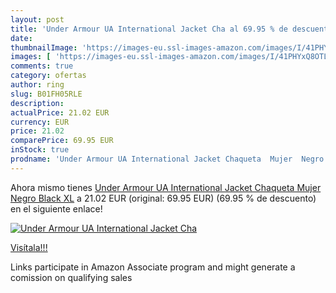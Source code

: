 ```yaml
---
layout: post
title: 'Under Armour UA International Jacket Cha al 69.95 % de descuento'
date: 
thumbnailImage: 'https://images-eu.ssl-images-amazon.com/images/I/41PHYxQ8OTL._SL200_.jpg'
images: [ 'https://images-eu.ssl-images-amazon.com/images/I/41PHYxQ8OTL._SL200_.jpg' ]
comments: true
category: ofertas
author: ring
slug: B01FH05RLE
description:
actualPrice: 21.02 EUR
currency: EUR
price: 21.02
comparePrice: 69.95 EUR
inStock: true
prodname: 'Under Armour UA International Jacket Chaqueta  Mujer  Negro  Black   XL'
---
```


Ahora mismo tienes [Under Armour UA International Jacket Chaqueta  Mujer  Negro  Black   XL](https://www.amazon.es/dp/B01FH05RLE/?tag=tolees-21) a 21.02 EUR (original: 69.95 EUR) (69.95 %  de descuento) en el siguiente enlace!

[![Under Armour UA International Jacket Cha](https://images-eu.ssl-images-amazon.com/images/I/41PHYxQ8OTL._SL200_.jpg)](https://www.amazon.es/dp/B01FH05RLE/?tag=tolees-21)

[Visítala!!!](https://www.amazon.es/dp/B01FH05RLE/?tag=tolees-21)

Links participate in Amazon Associate program and might generate a comission on qualifying sales
